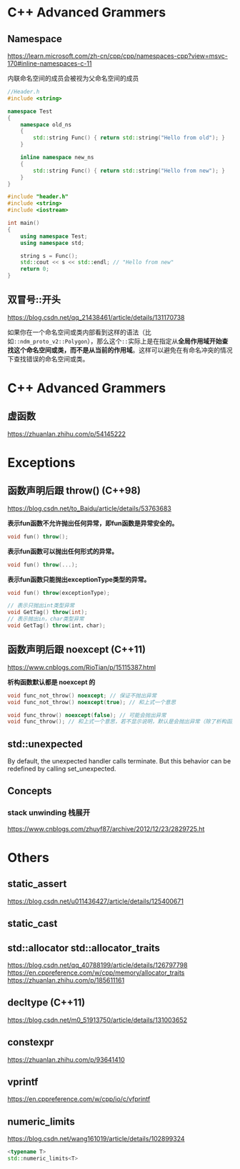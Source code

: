 # C++ Advanced Grammers
## Namespace
https://learn.microsoft.com/zh-cn/cpp/cpp/namespaces-cpp?view=msvc-170#inline-namespaces-c-11

内联命名空间的成员会被视为父命名空间的成员
```cpp
//Header.h
#include <string>

namespace Test
{
    namespace old_ns
    {
        std::string Func() { return std::string("Hello from old"); }
    }

    inline namespace new_ns
    {
        std::string Func() { return std::string("Hello from new"); }
    }
}

#include "header.h"
#include <string>
#include <iostream>

int main()
{
    using namespace Test;
    using namespace std;

    string s = Func();
    std::cout << s << std::endl; // "Hello from new"
    return 0;
}
```

## 双冒号::开头
https://blog.csdn.net/qq_21438461/article/details/131170738

如果你在一个命名空间或类内部看到这样的语法（比如`::ndm_proto_v2::Polygon`），那么这个`::`实际上是在指定从**全局作用域开始查找这个命名空间或类，而不是从当前的作用域**。这样可以避免在有命名冲突的情况下查找错误的命名空间或类。

# C++ Advanced Grammers
## 虚函数
https://zhuanlan.zhihu.com/p/54145222

# Exceptions
## 函数声明后跟 throw() (C++98)
https://blog.csdn.net/to_Baidu/article/details/53763683

**表示fun函数不允许抛出任何异常，即fun函数是异常安全的。**
```cpp
void fun() throw();
``` 
**表示fun函数可以抛出任何形式的异常。**
```cpp
void fun() throw(...);
``` 
**表示fun函数只能抛出exceptionType类型的异常。**
```cpp
void fun() throw(exceptionType);

// 表示只抛出int类型异常
void GetTag() throw(int); 
// 表示抛出in，char类型异常
void GetTag() throw(int，char);         
``` 

## 函数声明后跟 noexcept (C++11)
https://www.cnblogs.com/RioTian/p/15115387.html

**析构函数默认都是 noexcept 的**
```cpp
void func_not_throw() noexcept; // 保证不抛出异常
void func_not_throw() noexcept(true); // 和上式一个意思

void func_throw() noexcept(false); // 可能会抛出异常
void func_throw(); // 和上式一个意思，若不显示说明，默认是会抛出异常（除了析构函数，详见下面）
```

## std::unexpected
By default, the unexpected handler calls terminate. But this behavior can be redefined by calling set_unexpected.

## Concepts
### stack unwinding 栈展开
https://www.cnblogs.com/zhuyf87/archive/2012/12/23/2829725.ht


# Others

## static_assert
https://blog.csdn.net/u011436427/article/details/125400671

## static_cast

## std::allocator std::allocator_traits
https://blog.csdn.net/qq_40788199/article/details/126797798
https://en.cppreference.com/w/cpp/memory/allocator_traits
https://zhuanlan.zhihu.com/p/185611161

## decltype (C++11)
https://blog.csdn.net/m0_51913750/article/details/131003652

## constexpr
https://zhuanlan.zhihu.com/p/93641410

## vprintf
https://en.cppreference.com/w/cpp/io/c/vfprintf

## numeric_limits
https://blog.csdn.net/wang161019/article/details/102899324
```cpp
<typename T>
std::numeric_limits<T>
```

